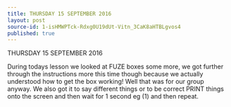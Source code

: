 ```yaml
---
title: THURSDAY 15 SEPTEMBER 2016
layout: post
source-id: 1-isHMWPTck-Rdxg0U19dUt-Vitn_3CaK8aHTBLgvos4
published: true
---
```

THURSDAY 15 SEPTEMBER 2016

During todays lesson we looked at FUZE boxes some more, we got further through the instructions more this time though because we actually understood how to get the box working! Well that was for our group anyway. We also got it to say different things or to be correct PRINT things onto the screen and then wait for 1 second eg (1) and then repeat.

